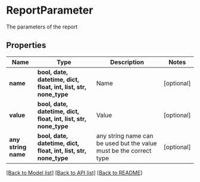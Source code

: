 # ReportParameter

The parameters of the report

## Properties
Name | Type | Description | Notes
------------ | ------------- | ------------- | -------------
**name** | **bool, date, datetime, dict, float, int, list, str, none_type** | Name | [optional] 
**value** | **bool, date, datetime, dict, float, int, list, str, none_type** | Value | [optional] 
**any string name** | **bool, date, datetime, dict, float, int, list, str, none_type** | any string name can be used but the value must be the correct type | [optional]

[[Back to Model list]](../README.md#documentation-for-models) [[Back to API list]](../README.md#documentation-for-api-endpoints) [[Back to README]](../README.md)


